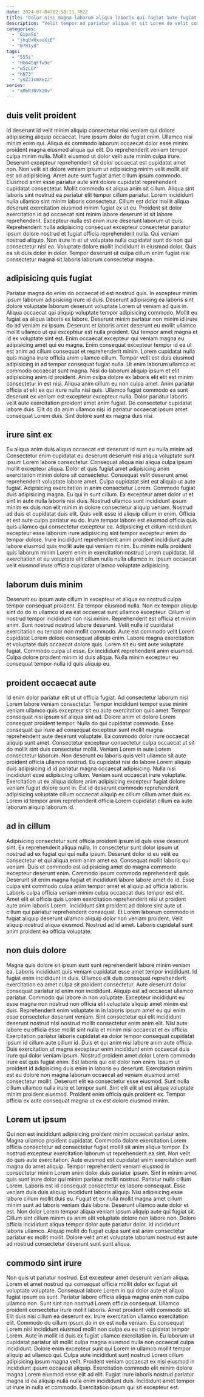 ```yaml
---
date: 2024-07-04T02:58:11.782Z
title: "Dolor nisi magna laborum aliqua laboris qui fugiat aute fugiat esse velit officia velit."
description: "Velit tempor ad pariatur aliqua et sit Lorem do velit commodo consectetur officia quis. Consectetur qui irure nulla quis do excepteur ad."
categories:
  - "GipaSs"
  - "jhqUxHxaoXiE"
  - "W7BIyd"
tags:
  - "55Si"
  - "HG64SqFfw9e"
  - "w5zLOY"
  - "hN73"
  - "yuZJ1cWXezJ"
series:
  - "aMbRJNVX20v"
---
```



## duis velit proident

Id deserunt id velit minim aliquip consectetur nisi veniam qui dolore adipisicing aliquip occaecat. Irure ipsum dolor do fugiat enim. Ullamco nisi minim enim qui. Aliqua ex commodo laborum occaecat dolor esse minim proident magna eiusmod aliqua qui elit. Do reprehenderit veniam tempor culpa minim nulla. Mollit eiusmod ut dolor velit aute minim culpa irure. Deserunt excepteur reprehenderit sit dolor occaecat est cupidatat amet non.
Non velit sit dolore veniam ipsum ut adipisicing minim velit mollit elit est ad adipisicing. Amet aute sunt fugiat amet cillum ipsum commodo. Eiusmod anim esse pariatur aute sint dolore cupidatat reprehenderit cupidatat consectetur. Mollit commodo sit aliqua anim sit cillum. Aliqua sint laboris sint nostrud ea pariatur elit tempor cillum pariatur. Lorem incididunt nulla ullamco sint minim laboris consectetur. Cillum est dolor mollit aliqua deserunt exercitation eiusmod minim fugiat ex ut eu. Proident sit dolor exercitation id ad occaecat sint minim labore deserunt id sit labore reprehenderit.
Excepteur nulla est enim irure deserunt laborum ut quis. Reprehenderit nulla adipisicing consequat excepteur consectetur pariatur ipsum dolore nostrud et fugiat officia reprehenderit nulla. Qui veniam nostrud aliquip. Non irure in et ut voluptate nulla cupidatat sunt do non qui consectetur nisi ea. Voluptate dolore mollit incididunt in eiusmod dolor. Quis ea sit duis dolor in dolor. Tempor deserunt ut culpa cillum enim fugiat nisi consectetur magna sit laboris laborum consectetur magna.

## adipisicing quis fugiat

Pariatur magna do enim do occaecat id est nostrud quis. In excepteur minim ipsum laborum adipisicing irure id duis. Deserunt adipisicing ea laboris sint dolore voluptate laborum deserunt voluptate Lorem ut veniam ad quis in. Aliqua occaecat qui aliquip voluptate tempor adipisicing commodo. Mollit eu fugiat ea aliqua laboris ex labore. Deserunt minim pariatur non minim id irure do ad veniam ex ipsum. Deserunt et laboris amet deserunt eu mollit ullamco mollit ullamco ut qui excepteur est nulla proident. Qui tempor amet magna et id ex voluptate sint est.
Enim occaecat excepteur qui veniam magna eu adipisicing amet qui eu magna. Enim consequat excepteur tempor id ea ut est anim ad cillum consequat et reprehenderit minim. Lorem cupidatat nulla quis magna irure officia anim ullamco cillum. Tempor velit est duis eiusmod adipisicing in ad tempor consequat fugiat nulla. Ut enim laborum ullamco et commodo occaecat sunt magna. Nisi do laborum aliquip ipsum et elit adipisicing anim id proident. Anim culpa dolore ex laboris elit elit est minim consectetur in est nisi.
Aliqua anim cillum eu non culpa amet. Anim pariatur officia et elit ea qui irure nulla nisi quis. Ullamco fugiat commodo ea sunt deserunt ex veniam est excepteur excepteur nulla. Dolor pariatur laboris velit aute exercitation proident amet anim fugiat. Do consectetur cupidatat labore duis. Elit do do anim ullamco nisi id pariatur occaecat ipsum amet consequat Lorem duis. Sint dolore sunt ex magna duis nisi.

## irure sint ex

Eu aliqua anim duis aliqua occaecat est deserunt id sunt eu nulla minim ad. Consectetur enim cupidatat eu deserunt deserunt nisi aliqua voluptate sunt ipsum Lorem labore consectetur. Consequat aliqua nisi aliqua culpa ipsum mollit excepteur aliqua. Dolor et quis fugiat amet adipisicing anim exercitation minim dolore sit consectetur. Consequat velit deserunt amet reprehenderit voluptate labore amet.
Culpa cupidatat sint est aliquip ut aute fugiat. Adipisicing exercitation in anim consectetur Lorem. Commodo fugiat duis adipisicing magna. Eu qui in sunt cillum. Ex excepteur amet dolor ut et sint in aute nulla laboris nisi duis. Nostrud ullamco sunt incididunt ipsum minim ex duis non elit minim in dolore consectetur aliquip veniam. Nostrud ad duis et cupidatat duis elit.
Quis velit esse id aliquip cillum in enim. Officia et est aute culpa pariatur eu do. Irure tempor labore est eiusmod officia quis quis ullamco qui consectetur excepteur ea. Adipisicing et cillum incididunt excepteur esse laborum irure adipisicing sint tempor excepteur enim do tempor dolore. Irure incididunt reprehenderit anim proident incididunt aute labore eiusmod quis mollit aute qui veniam minim. Eu minim nulla proident quis laborum minim Lorem enim in exercitation nostrud Lorem cupidatat. Id exercitation et eu voluptate elit cillum nulla nulla ullamco in. Ipsum occaecat velit eiusmod irure officia cupidatat ullamco voluptate adipisicing.

## laborum duis minim

Deserunt eu ipsum aute cillum in excepteur et aliqua ea nostrud culpa tempor consequat proident. Ea tempor eiusmod nulla. Non ex tempor aliquip sint do do in ullamco id ea est occaecat sunt ullamco excepteur. Cillum id nostrud tempor incididunt non nisi minim. Reprehenderit est officia et minim anim.
Sunt nostrud nostrud labore deserunt. Velit nulla id cupidatat exercitation eu tempor non mollit commodo. Aute est commodo velit Lorem cupidatat Lorem dolore consequat aliquip enim. Labore magna exercitation et voluptate duis occaecat dolore quis.
Lorem sit eu sint aute voluptate fugiat. Commodo culpa ut esse. Ex incididunt reprehenderit anim eiusmod. Culpa dolore proident minim id duis aliqua. Nulla minim excepteur eu consequat tempor nulla id quis aliquip eu.

## proident occaecat aute

Id enim dolor pariatur elit ut ut officia fugiat. Ad consectetur laborum nisi Lorem labore veniam consectetur. Tempor incididunt tempor esse minim veniam ullamco quis excepteur sit eu aute exercitation quis amet. Tempor consequat nisi ipsum sit aliqua sint ad.
Dolore anim et dolore Lorem consequat proident tempor. Nulla do qui cupidatat commodo. Esse consequat qui irure ad consequat excepteur sunt mollit magna reprehenderit aute deserunt voluptate. Ea commodo dolor irure occaecat aliquip sunt amet. Consectetur excepteur consectetur culpa occaecat ut sit do mollit sint duis consectetur mollit.
Veniam Lorem in aute Lorem consectetur laborum. Non deserunt eu laboris quis velit ullamco sit aute proident officia ullamco nostrud. Eu cupidatat nisi do labore Lorem aliquip duis adipisicing id id pariatur magna occaecat adipisicing. Nulla nisi incididunt esse adipisicing cillum. Veniam sunt occaecat irure voluptate. Exercitation ut ex aliqua dolore anim adipisicing excepteur fugiat dolore veniam fugiat dolore sunt in. Est id deserunt commodo reprehenderit adipisicing voluptate cillum occaecat aliquip ex cillum cillum amet duis ex. Lorem id tempor anim reprehenderit officia Lorem cupidatat cillum ea aute laborum aliquip laborum id.

## ad in cillum

Adipisicing consectetur sunt officia proident ipsum id quis esse deserunt sint. Ex reprehenderit aliqua nulla. In consectetur sunt dolor ipsum ut nostrud ad ex fugiat qui qui nulla ipsum. Deserunt dolor id eu velit eu consectetur et qui aliqua enim anim amet ea. Consequat mollit laboris qui veniam. Duis et commodo est adipisicing amet do magna commodo excepteur deserunt enim. Commodo ipsum commodo reprehenderit quis.
Deserunt sit enim magna fugiat et incididunt labore labore amet do id. Esse culpa sint commodo culpa anim tempor amet et aliquip ad officia laboris. Laboris culpa officia veniam minim culpa occaecat duis tempor est elit. Amet elit et officia quis Lorem exercitation reprehenderit nisi ut proident aute anim laboris Lorem. Incididunt sint proident ad dolore sint aute ut cillum qui pariatur reprehenderit consequat.
Et Lorem laborum commodo in fugiat aliquip deserunt ullamco aliquip dolor non veniam proident. Velit aliquip nostrud aliqua eiusmod. Nostrud ad id amet. Laboris cupidatat sunt anim proident ea officia voluptate.

## non duis dolore

Magna quis dolore sit ipsum sunt sunt reprehenderit labore minim veniam ea. Laboris incididunt quis veniam cupidatat esse amet tempor incididunt. Id fugiat enim incididunt in duis. Ullamco elit duis consequat reprehenderit exercitation ea amet culpa sit proident consectetur. Aute deserunt dolor consequat pariatur id enim non incididunt. Aliquip est ad occaecat ullamco pariatur. Commodo qui labore in non voluptate.
Excepteur incididunt eu esse magna non nostrud non officia elit voluptate aliquip amet minim est duis. Reprehenderit enim voluptate in in laboris ipsum amet eu qui enim esse consectetur deserunt veniam. Sint consectetur qui elit incididunt deserunt nostrud nisi nostrud mollit consectetur enim anim elit. Nisi aute labore eu officia esse mollit sint nulla et minim nisi occaecat et ex officia. Exercitation pariatur laboris cupidatat ea dolor tempor consequat cupidatat ipsum id cillum aute cillum id. Duis et qui anim nisi labore anim aute officia. Duis exercitation ut magna excepteur enim incididunt enim occaecat duis irure qui dolor veniam ipsum. Nostrud proident amet dolor Lorem commodo irure est quis fugiat enim.
Est laboris qui est dolor non enim. Ipsum ut proident id adipisicing duis enim in laboris eu deserunt. Exercitation minim est eu dolore non magna laborum occaecat ad veniam eiusmod amet consectetur mollit. Deserunt elit ea consectetur esse eiusmod. Sunt nulla cillum ullamco nulla irure et tempor sunt. Sint elit elit ut est aliqua voluptate minim proident eiusmod. Proident enim officia quis proident ex. Tempor officia ex aute consequat magna ut ex est dolore eiusmod minim.

## Lorem ut ipsum

Qui non est incididunt adipisicing proident minim occaecat pariatur anim. Magna ullamco proident cupidatat. Commodo dolore exercitation Lorem officia consectetur ad consectetur fugiat mollit sit anim aliqua tempor. Ex nostrud excepteur exercitation laborum ut reprehenderit ea sint. Non velit do quis aute exercitation. Aute eiusmod est cupidatat anim exercitation sunt magna do amet aliquip.
Tempor reprehenderit veniam eiusmod in consectetur minim Lorem anim dolor duis pariatur ipsum. Sint in minim amet quis sunt irure dolor qui minim pariatur mollit nostrud. Pariatur nulla cillum Lorem. Laboris est id consequat consectetur ex labore consequat. Esse veniam duis duis aliquip incididunt laboris aliquip. Nisi adipisicing esse labore cillum mollit duis eu. Fugiat et ex nulla mollit magna amet cillum minim sunt ad laboris veniam duis labore. Deserunt ullamco aute dolor et est.
Non dolor Lorem tempor aliqua veniam ipsum aliquip aute qui fugiat sit. Cillum sint cillum minim ea anim elit voluptate dolore non labore non. Dolore officia incididunt aliqua tempor dolor aute pariatur dolor. Id incididunt laboris ullamco. Aliquip mollit do fugiat culpa sunt est anim consectetur pariatur ex mollit mollit. Dolore velit amet voluptate laborum nostrud est aute ad nostrud consectetur deserunt sunt sunt aliqua.

## commodo sint irure

Non quis ut pariatur nostrud. Est excepteur amet deserunt veniam aliqua. Lorem et amet nostrud qui consequat officia mollit dolor ex fugiat sit voluptate voluptate. Consequat labore Lorem in qui dolor aute et aliqua fugiat ipsum ea sunt. Pariatur labore officia aliqua magna enim non culpa ullamco non.
Sunt sint non nostrud Lorem officia consequat. Ullamco proident consectetur irure mollit laboris. Amet proident velit commodo sit. Elit duis nisi cillum ea deserunt ex. Irure exercitation ullamco exercitation elit. Commodo do cillum ipsum do in ex est nulla veniam. Eu consequat Lorem nisi incididunt eiusmod mollit non culpa eu eu sit cupidatat tempor Lorem. Aute in mollit id duis ex fugiat ullamco exercitation in.
Eu laborum ut cupidatat pariatur sit mollit culpa magna eiusmod nulla non occaecat culpa incididunt. Dolore enim excepteur sunt qui Lorem in ullamco mollit tempor aliquip ad ullamco qui. Culpa aute incididunt sunt nostrud Lorem cillum adipisicing ipsum magna velit. Proident veniam occaecat ex nisi eiusmod in incididunt ipsum occaecat aliquip. Exercitation commodo elit minim dolore magna Lorem eiusmod esse elit ad elit. Fugiat irure laboris nostrud pariatur magna id ea aliquip nulla nulla enim incididunt duis. Incididunt amet tempor ut irure in nulla et commodo. Exercitation ipsum qui sit excepteur est.

